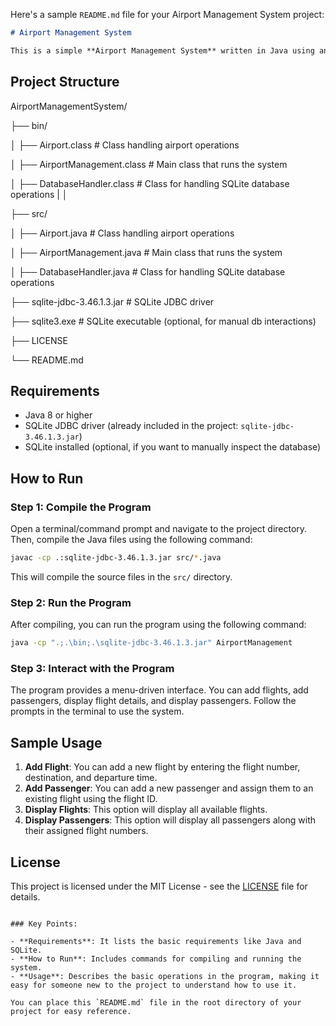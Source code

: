 Here's a sample `README.md` file for your Airport Management System project:

```markdown
# Airport Management System

This is a simple **Airport Management System** written in Java using an SQLite database. The system allows you to manage flight details and passenger information.


```

## Project Structure

AirportManagementSystem/

├── bin/

│   ├── Airport.class                # Class handling airport operations

│   ├── AirportManagement.class       # Main class that runs the system

│   ├── DatabaseHandler.class         # Class for handling SQLite database operations
|
│

├── src/

│   ├── Airport.java                # Class handling airport operations

│   ├── AirportManagement.java       # Main class that runs the system

│   ├── DatabaseHandler.java         # Class for handling SQLite database operations

├── sqlite-jdbc-3.46.1.3.jar         # SQLite JDBC driver

├── sqlite3.exe                      # SQLite executable (optional, for manual db interactions)

├── LICENSE

└── README.md

## Requirements

- Java 8 or higher
- SQLite JDBC driver (already included in the project: `sqlite-jdbc-3.46.1.3.jar`)
- SQLite installed (optional, if you want to manually inspect the database)

## How to Run

### Step 1: Compile the Program

Open a terminal/command prompt and navigate to the project directory. Then, compile the Java files using the following command:

```bash
javac -cp .:sqlite-jdbc-3.46.1.3.jar src/*.java
```

This will compile the source files in the `src/` directory.

### Step 2: Run the Program

After compiling, you can run the program using the following command:

```bash
java -cp ".;.\bin;.\sqlite-jdbc-3.46.1.3.jar" AirportManagement
```

### Step 3: Interact with the Program

The program provides a menu-driven interface. You can add flights, add passengers, display flight details, and display passengers. Follow the prompts in the terminal to use the system.

## Sample Usage

1. **Add Flight**: You can add a new flight by entering the flight number, destination, and departure time.
2. **Add Passenger**: You can add a new passenger and assign them to an existing flight using the flight ID.
3. **Display Flights**: This option will display all available flights.
4. **Display Passengers**: This option will display all passengers along with their assigned flight numbers.

## License

This project is licensed under the MIT License - see the [LICENSE](LICENSE) file for details.

```

### Key Points:

- **Requirements**: It lists the basic requirements like Java and SQLite.
- **How to Run**: Includes commands for compiling and running the system.
- **Usage**: Describes the basic operations in the program, making it easy for someone new to the project to understand how to use it.

You can place this `README.md` file in the root directory of your project for easy reference.
```
